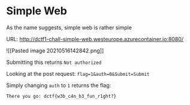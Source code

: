# Simple Web
As the name suggests, simple web is rather simple

URL: http://dctf1-chall-simple-web.westeurope.azurecontainer.io:8080/

![[Pasted image 20210516142842.png]]

Submitting this returns
`Not authorized`

Looking at the post request:
`flag=1&auth=0&Submit=Submit`

Simply changing `auth` to `1` returns the flag:

`There you go: dctf{w3b_c4n_b3_fun_r1ght?}`